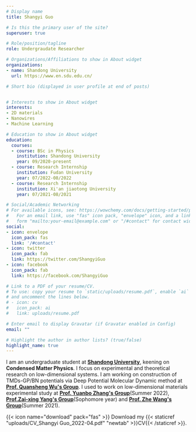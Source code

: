 ```yaml
---
# Display name
title: Shangyi Guo

# Is this the primary user of the site?
superuser: true

# Role/position/tagline
role: Undergraudate Researcher

# Organizations/Affiliations to show in About widget
organizations:
- name: Shandong University
  url: https://www.en.sdu.edu.cn/

# Short bio (displayed in user profile at end of posts)


# Interests to show in About widget
interests:
- 2D materials
- Nanowires
- Machine Learning

# Education to show in About widget
education:
  courses:
  - course: BSc in Physics
    institution: Shandong University
    year: 09/2020-present
  - course: Research Internship
    institution: Fudan University
    year: 07/2022-08/2022
  - course: Research Internship
    institution: Xi'an jiaotong University
    year: 07/2021-08/2021

# Social/Academic Networking
# For available icons, see: https://wowchemy.com/docs/getting-started/page-builder/#icons
#   For an email link, use "fas" icon pack, "envelope" icon, and a link in the
#   form "mailto:your-email@example.com" or "/#contact" for contact widget.
social:
- icon: envelope
  icon_pack: fas
  link: '/#contact'
- icon: twitter
  icon_pack: fab
  link: https://twitter.com/ShangyiGuo
- icon: facebook
  icon_pack: fab
  link: https://facebook.com/ShangyiGuo

# Link to a PDF of your resume/CV.
# To use: copy your resume to `static/uploads/resume.pdf`, enable `ai` icons in `params.toml`, 
# and uncomment the lines below.
# - icon: cv
#   icon_pack: ai
#   link: uploads/resume.pdf

# Enter email to display Gravatar (if Gravatar enabled in Config)
email: ""

# Highlight the author in author lists? (true/false)
highlight_name: true
---
```


I am an undergraduate student at [**Shandong University**](https://www.en.sdu.edu.cn/), keening on **Condensed Matter Physics**. I focus on experimental and theoretical research on low-dimensional systems. I am working on construction of TMDs-GP/BN potentials via Deep Potential Molecular Dynamic method at [**Prof. Quansheng Wu's Group**](http://www.iop.cas.cn/rcjy/tpyjy/?id=1384). I used to work on low-dimensional materials experimental study at  [**Prof. Yuanbo Zhang's Group**](https://zhangruanlab.comand)(Summer 2022), [**Prof.Zai-xing Yang's Group**](https://faculty.sdu.edu.cn/yangzaixing/zh_CN/index.htm)(Sophomore year) and [**Prof. Zhe Wang's Group**](https://gr.xjtu.edu.cn/en/web/zhe.wang/home)(Summer 2021).



{{< icon name="download" pack="fas" >}} Download my {{< staticref "uploads/CV_Shangyi Guo_2022-04.pdf" "newtab" >}}CV{{< /staticref >}}.
